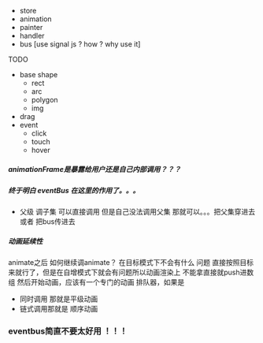 - store
- animation
- painter
- handler
- bus [use signal js ? how ? why use it]



TODO 
- base shape
    - rect
    - arc
    - polygon
    - img
- drag
- event 
  - click 
  - touch
  - hover




##### animationFrame是暴露给用户还是自己内部调用？？？

##### 终于明白 eventBus 在这里的作用了。。。 
- 父级 调子集 可以直接调用 但是自己没法调用父集 那就可以。。。把父集穿进去  或者 把bus传进去


##### 动画延续性
animate之后 如何继续调animate？ 在目标模式下不会有什么 问题 直接按照目标来就行了，但是在自增模式下就会有问题所以动画渲染上 不能拿直接就push进数组 然后开始动画，应该有一个专门的动画
排队器，如果是
  - 同时调用 那就是平级动画
  - 链式调用那就是 顺序动画

### eventbus简直不要太好用 ！！！
